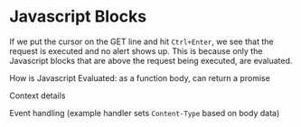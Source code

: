 # Javascript Blocks

If we put the cursor on the GET line and hit `Ctrl+Enter`, we see that the request is executed and no alert shows up.
This is because only the Javascript blocks that are above the request being executed, are evaluated.

How is Javascript Evaluated: as a function body, can return a promise

Context details

Event handling (example handler sets `Content-Type` based on body data)
